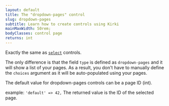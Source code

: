 ```yaml
---
layout: default
title: The "dropdown-pages" control
slug: dropdown-pages
subtitle: Learn how to create controls using Kirki
mainMaxWidth: 50rem;
bodyClasses: control page
returns: int
---
```


Exactly the same as [`select`](select) controls.

The only difference is that the field `type` is defined as `dropdown-pages` and it will show a list of your pages. As a result, you don't have to manually define the `choices` argument as it will be auto-populated using your pages.

The default value for dropdown-pages controls can be a page ID (int).

example: `'default' => 42,`
The returned value is the ID of the selected page.
